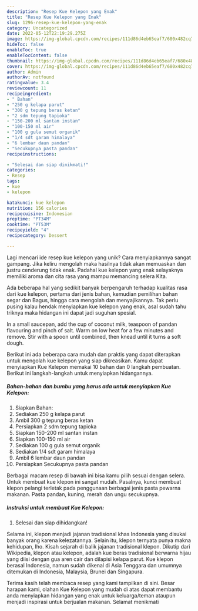 ```yaml
---
description: "Resep Kue Kelepon yang Enak"
title: "Resep Kue Kelepon yang Enak"
slug: 1296-resep-kue-kelepon-yang-enak
category: Uncategorized
date: 2022-05-12T22:19:29.275Z
image: https://img-global.cpcdn.com/recipes/111d86d4eb65eaf7/680x482cq70/kue-kelepon-foto-resep-utama.jpg
hideToc: false
enableToc: true
enableTocContent: false
thumbnail: https://img-global.cpcdn.com/recipes/111d86d4eb65eaf7/680x482cq70/kue-kelepon-foto-resep-utama.jpg
cover: https://img-global.cpcdn.com/recipes/111d86d4eb65eaf7/680x482cq70/kue-kelepon-foto-resep-utama.jpg
author: Admin
authorAv: notfound
ratingvalue: 3.4
reviewcount: 11
recipeingredient:
- " Bahan"
- "250 g kelapa parut"
- "300 g tepung beras ketan"
- "2 sdm tepung tapioka"
- "150-200 ml santan instan"
- "100-150 ml air"
- "100 g gula semut organik"
- "1/4 sdt garam himalaya"
- "6 lembar daun pandan"
- "Secukupnya pasta pandan"
recipeinstructions:

- "Selesai dan siap dinikmati!"
categories:
- Resep
tags:
- kue
- kelepon

katakunci: kue kelepon 
nutrition: 156 calories
recipecuisine: Indonesian
preptime: "PT34M"
cooktime: "PT53M"
recipeyield: "4"
recipecategory: Dessert

---
```





Lagi mencari ide resep kue kelepon yang unik? Cara menyiapkannya sangat gampang. Jika keliru mengolah maka hasilnya tidak akan memuaskan dan justru cenderung tidak enak. Padahal kue kelepon yang enak selayaknya memiliki aroma dan cita rasa yang mampu memancing selera Kita.





Ada beberapa hal yang sedikit banyak berpengaruh terhadap kualitas rasa dari kue kelepon, pertama dari jenis bahan, kemudian pemilihan bahan segar dan Bagus, hingga cara mengolah dan menyajikannya. Tak perlu pusing kalau hendak menyiapkan kue kelepon yang enak,      asal sudah tahu triknya maka hidangan ini dapat jadi suguhan spesial.














In a small saucepan, add the cup of coconut milk, teaspoon of pandan flavouring and pinch of salt. Warm on low heat for a few minutes and remove. Stir with a spoon until combined, then knead until it turns a soft dough.






Berikut ini ada beberapa cara mudah dan praktis yang dapat diterapkan untuk mengolah kue kelepon yang siap dikreasikan. Kamu dapat menyiapkan Kue Kelepon memakai 10 bahan dan 0 langkah pembuatan. Berikut ini langkah-langkah untuk menyiapkan hidangannya.

<!--inarticleads1-->

##### Bahan-bahan dan bumbu yang harus ada untuk menyiapkan Kue Kelepon:

1. Siapkan  Bahan:
1. Sediakan 250 g kelapa parut
1. Ambil 300 g tepung beras ketan
1. Persiapkan 2 sdm tepung tapioka
1. Siapkan 150-200 ml santan instan
1. Siapkan 100-150 ml air
1. Sediakan 100 g gula semut organik
1. Sediakan 1/4 sdt garam himalaya
1. Ambil 6 lembar daun pandan
1. Persiapkan Secukupnya pasta pandan


Berbagai macam resep di bawah ini bisa kamu pilih sesuai dengan selera. Untuk membuat kue klepon ini sangat mudah. Pasalnya, kunci membuat klepon pelangi terletak pada penggunaan berbagai jenis pasta pewarna makanan. Pasta pandan, kuning, merah dan ungu secukupnya. 

<!--inarticleads2-->

##### Instruksi untuk membuat Kue Kelepon:


1. Selesai dan siap dihidangkan!

Selama ini, klepon menjadi jajanan tradisional khas Indonesia yang disukai banyak orang karena kelezatannya. Selain itu, klepon ternyata punya makna kehidupan, lho. Kisah sejarah di balik jajanan tradisional klepon. Dikutip dari Wikipedia, klepon atau kelepon, adalah kue beras tradisional berwarna hijau yang diisi dengan gua aren cair dan dilapisi kelapa parut. Kue klepon berasal Indonesia, namun sudah dikenal di Asia Tenggara dan umumnya ditemukan di Indonesia, Malaysia, Brunei dan Singapura. 

Terima kasih telah membaca resep yang kami tampilkan di sini. Besar harapan kami, olahan Kue Kelepon yang mudah di atas dapat membantu anda menyiapkan hidangan yang enak untuk keluarga/teman ataupun menjadi inspirasi untuk berjualan makanan. Selamat menikmati
